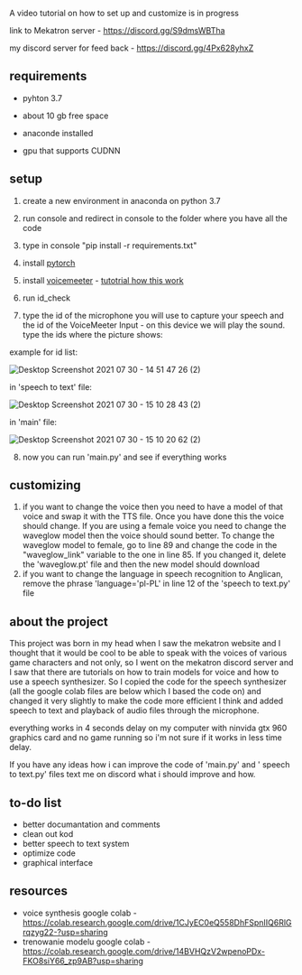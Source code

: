 
A video tutorial on how to set up and customize is in progress

link to Mekatron server - https://discord.gg/S9dmsWBTha

my discord server for feed back - https://discord.gg/4Px628yhxZ

## requirements

- pyhton 3.7

- about 10 gb free space

- anaconde installed

- gpu that supports CUDNN

## setup

1. create a new environment in anaconda on python 3.7

2. run console and redirect in console to the folder where you have all the code

3. type in console "pip install -r requirements.txt"

4. install [pytorch](https://pytorch.org)

5. install [voicemeeter](https://vb-audio.com/Voicemeeter/banana.htm) - [tutotrial how this work](https://www.youtube.com/watch?v=OeB7UVlPfu0)

6. run id_check

7. type the id of the microphone you will use to capture your speech and the id of the VoiceMeeter Input - on this device we will play the sound. type the ids where the picture shows:

example for id list:

![Desktop Screenshot 2021 07 30 - 14 51 47 26 (2)](https://user-images.githubusercontent.com/73255858/127658741-4c5351d8-006a-4fc0-ad08-211c99322c14.png)

in 'speech to text' file:

![Desktop Screenshot 2021 07 30 - 15 10 28 43 (2)](https://user-images.githubusercontent.com/73255858/127657943-61c363f8-9be4-4990-a7e4-14a909051a15.png)

in 'main' file:

![Desktop Screenshot 2021 07 30 - 15 10 20 62 (2)](https://user-images.githubusercontent.com/73255858/127657947-b1a385dd-c9de-4562-8d8f-9a3317af4f94.png)

8. now you can run 'main.py' and see if everything works

## customizing

1. if you want to change the voice then you need to have a model of that voice and swap it with the TTS file. Once you have done this the voice should change. If you are using a female voice you need to change the waveglow model then the voice should sound better. To change the waveglow model to female, go to line 89 and change the code in the "waveglow_link" variable to the one in line 85. If you changed it, delete the 'waveglow.pt' file and then the new model should download
2. if you want to change the language in speech recognition to Anglican, remove the phrase 'language='pl-PL' in line 12 of the 'speech to text.py' file

## about the project

This project was born in my head when I saw the mekatron website and I thought that it would be cool to be able to speak with the voices of various game characters and not only, so I went on the mekatron discord server and I saw that there are tutorials on how to train models for voice and how to use a speech synthesizer. So I copied the code for the speech synthesizer (all the google colab files are below which I based the code on) and changed it very slightly to make the code more efficient I think and added speech to text and playback of audio files through the microphone.

everything works in 4 seconds delay on my computer with ninvida gtx 960 graphics card and no game running so i'm not sure if it works in less time delay.

If you have any ideas how i can improve the code of 'main.py' and ' speech to text.py' files text me on discord what i should improve and how.

## to-do list

- better documantation and comments
- clean out kod
- better speech to text system
- optimize code
- graphical interface

## resources

- voice synthesis google colab - https://colab.research.google.com/drive/1CJyEC0eQ558DhFSpnIIQ6RlGrqzyg22-?usp=sharing
- trenowanie modelu google colab - https://colab.research.google.com/drive/14BVHQzV2wpenoPDx-FKO8siY66_zp9AB?usp=sharing

